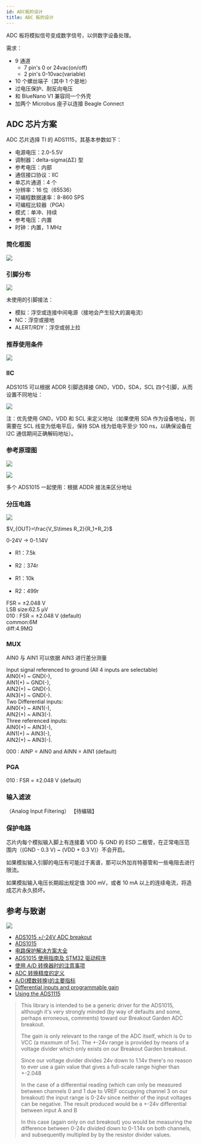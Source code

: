 ```yaml
---
id: ADC板的设计
title: ADC 板的设计
---
```


ADC 板将模拟信号变成数字信号，以供数字设备处理。

需求：

- 9 通道
  - 7 pin's 0 or 24vac(on/off)
  - 2 pin's 0-10vac(variable)
- 10 个螺丝端子（其中 1 个是地）
- 过电压保护、耐反向电压
- 和 BlueNano V1 兼容同一个外壳
- 加两个 Microbus 座子以连接 Beagle Connect

## ADC 芯片方案

ADC 芯片选择 TI 的 ADS1115，其基本参数如下：

- 电源电压：2.0-5.5V
- 调制器：delta-sigma(ΔΣ) 型
- 参考电压：内部
- 通信接口协议：IIC
- 单芯片通道：4 个
- 分辨率：16 位（65536）
- 可编程数据速率：8-860 SPS
- 可编程比较器（PGA）
- 模式：单冲、持续
- 参考电压：内置
- 时钟：内置，1 MHz

### 简化框图

![](https://wiki-media-1253965369.cos.ap-guangzhou.myqcloud.com/img/20210823091816.png)

### 引脚分布

![](https://wiki-media-1253965369.cos.ap-guangzhou.myqcloud.com/img/20210817111905.png)

未使用的引脚接法：

- 模拟：浮空或连接中间电源（接地会产生较大的漏电流）
- NC：浮空或接地
- ALERT/RDY：浮空或弱上拉

### 推荐使用条件

![](https://wiki-media-1253965369.cos.ap-guangzhou.myqcloud.com/img/20210823170550.png)

### IIC

ADS1015 可以根据 ADDR 引脚选择接 GND，VDD，SDA，SCL 四个引脚，从而设置不同地址：

![](https://wiki-media-1253965369.cos.ap-guangzhou.myqcloud.com/img/20210817142432.png)

注：优先使用 GND，VDD 和 SCL 来定义地址（如果使用 SDA 作为设备地址，则需要在 SCL 线变为低电平后，保持 SDA 线为低电平至少 100 ns，以确保设备在 I2C 通信期间正确解码地址）。

### 参考原理图

![](https://wiki-media-1253965369.cos.ap-guangzhou.myqcloud.com/img/20210817150513.png)

![](https://wiki-media-1253965369.cos.ap-guangzhou.myqcloud.com/img/20210820144842.png)

多个 ADS1015 一起使用：根据 ADDR 接法来区分地址

### 分压电路

![](https://wiki-media-1253965369.cos.ap-guangzhou.myqcloud.com/img/20210820142209.png)

$V_{OUT}=\frac{V_S\times R_2}{R_1+R_2}$

0-24V -> 0-1.14V

- R1：7.5k
- R2：374r

- R1：10k
- R2：499r

FSR = ±2.048 V  
LSB size:62.5 μV  
010 : FSR = ±2.048 V (default)  
common:6M  
diff:4.9MΩ

### MUX

AIN0 与 AIN1 可以依据 AIN3 进行差分测量

Input signal referenced to ground (All 4 inputs are selectable)  
AIN0(+) ~ GND(-),  
AIN1(+) ~ GND(-),  
AIN2(+) ~ GND(-).  
AIN3(+) ~ GND(-).  
Two Differential inputs:  
AIN0(+) ~ AIN1(-),  
AIN2(+) ~ AIN3(-).  
Three referenced inputs:  
AIN0(+) ~ AIN3(-),  
AIN1(+) ~ AIN3(-),  
AIN2(+) ~ AIN3(-).

000 : AINP = AIN0 and AINN = AIN1 (default)

### PGA

010 : FSR = ±2.048 V (default)

### 输入滤波

（Analog Input Filtering）
【待编辑】

### 保护电路

芯片内每个模拟输入脚上有连接着 VDD 与 GND 的 ESD 二极管，在正常电压范围内（(GND - 0.3 V) ~ (VDD + 0.3 V)）不会开启。

如果模拟输入引脚的电压有可能过于离谱，那可以外加肖特基管和一些电阻去进行限流。

如果模拟输入电压长期超出规定值 300 mV，或者 10 mA 以上的连续电流，将造成芯片永久损坏。

## 参考与致谢

![](https://wiki-media-1253965369.cos.ap-guangzhou.myqcloud.com/img/20210820101621.png)

- [ADS1015 +/-24V ADC breakout](https://shop.pimoroni.com/products/ads1015-adc-breakout)
- [ADS1015](https://www.ti.com.cn/product/cn/ADS1015)
- [电路保护解决方案大全](https://mp.weixin.qq.com/s/6cR89cHOvxBzbsDqKUv6Ig)
- [ADS1015 使用指南及 STM32 驱动程序](https://blog.csdn.net/Dinvent/article/details/103371720)
- [使用 A/D 转换器时的注意事项](https://titron.github.io/2019/10/16/ADC_appnote/)
- [ADC 转换精度的定义](https://titron.github.io/2019/10/16/ADC_precision/)
- [A/D(模数转换)的主要指标](http://c.biancheng.net/cpp/html/1960.html)
- [Differential inputs and programmable gain](https://github.com/pimoroni/ads1015-python/issues/8)
- [Using the ADS1115](https://www.best-microcontroller-projects.com/ads1115.html)

> This library is intended to be a generic driver for the ADS1015, although it's very strongly minded (by way of defaults and some, perhaps erroneous, comments) toward our Breakout Garden ADC breakout.
>
> The gain is only relevant to the range of the ADC itself, which is 0v to VCC (a maxmum of 5v). The +-24v range is provided by means of a voltage divider which only exists on our Breakout Garden breakout.
>
> Since our voltage divider divides 24v down to 1.14v there's no reason to ever use a gain value that gives a full-scale range higher than +-2.048
>
> In the case of a differential reading (which can only be measured between channels 0 and 1 due to VREF occupying channel 3 on our breakout) the input range is 0-24v since neither of the input voltages can be negative. The result produced would be a +-24v differential between input A and B
>
> In this case (again only on out breakout) you would be measuring the difference between 0-24v divided down to 0-1.14v on both channels, and subsequently multipled by by the resistor divider values.
